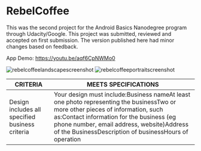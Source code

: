 # RebelCoffee

This was the second project for the Android Basics Nanodegree program through Udacity/Google. This project was submitted, reviewed and accepted on first submission. The version published here had minor changes based on feedback.

App Demo: https://youtu.be/aqf6CpNWMo0 


![rebelcoffeelandscapescreenshot](https://user-images.githubusercontent.com/29842242/39832491-52e08484-5395-11e8-851a-ce0aac5448e2.png)
![rebelcoffeeportraitscreenshot](https://user-images.githubusercontent.com/29842242/39832500-56d8337a-5395-11e8-8ce3-1057364b890e.png)


CRITERIA | MEETS SPECIFICATIONS
-- | --
Design includes all specified business criteria | Your design must include:Business nameAt least one photo representing the businessTwo or more other pieces of information, such as:Contact information for the business (eg phone number, email address, website)Address of the BusinessDescription of businessHours of operation

